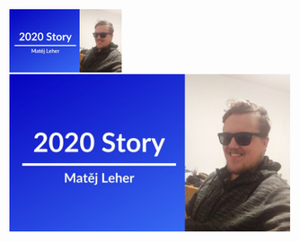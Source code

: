 <img src="./images/1.jpg" alt="1.jpg" width="200"/>

<img src="./images/1.jpg" alt="1.jpg" width="500"/>
